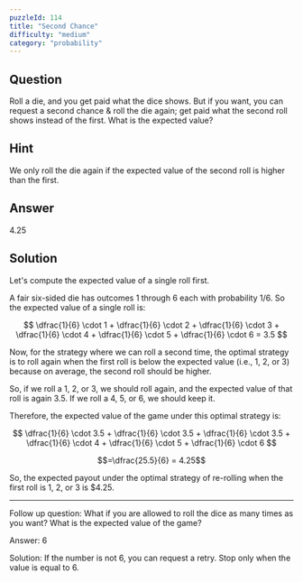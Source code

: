 ```yaml
---
puzzleId: 114
title: "Second Chance"
difficulty: "medium"
category: "probability"
---
```


## Question
Roll a die, and you get paid what the dice shows. But if you want, you can request a second chance & roll the die again; get paid what the second roll shows instead of the first. What is the expected value?

## Hint
We only roll the die again if the expected value of the second roll is higher than the first.

## Answer
4.25

## Solution
Let's compute the expected value of a single roll first.

A fair six-sided die has outcomes 1 through 6 each with probability $1/6$. So the expected value of a single roll is:

$$ \dfrac{1}{6} \cdot 1 + \dfrac{1}{6} \cdot 2 + \dfrac{1}{6} \cdot 3 + \dfrac{1}{6} \cdot 4 + \dfrac{1}{6} \cdot 5 + \dfrac{1}{6} \cdot 6 = 3.5 $$


Now, for the strategy where we can roll a second time, the optimal strategy is to roll again when the first roll is below the expected value (i.e., 1, 2, or 3) because on average, the second roll should be higher.

So, if we roll a 1, 2, or 3, we should roll again, and the expected value of that roll is again 3.5. If we roll a 4, 5, or 6, we should keep it.

Therefore, the expected value of the game under this optimal strategy is:

$$ \dfrac{1}{6} \cdot 3.5 + \dfrac{1}{6} \cdot 3.5 + \dfrac{1}{6} \cdot 3.5 + \dfrac{1}{6} \cdot 4 + \dfrac{1}{6} \cdot 5 + \dfrac{1}{6} \cdot 6 $$

$$=\dfrac{25.5}{6} = 4.25$$

<!-- 
Also note that this is indeed the optimal strategy because from the formula, we can see that $3.5$ is replacing smaller numbers only. 
-->

So, the expected payout under the optimal strategy of re-rolling when the first roll is 1, 2, or 3 is $4.25.


---
Follow up question: What if you are allowed to roll the dice as many times as you want? What is the expected value of the game?

Answer: 6

Solution: If the number is not 6, you can request a retry. Stop only when the value is equal to 6.

